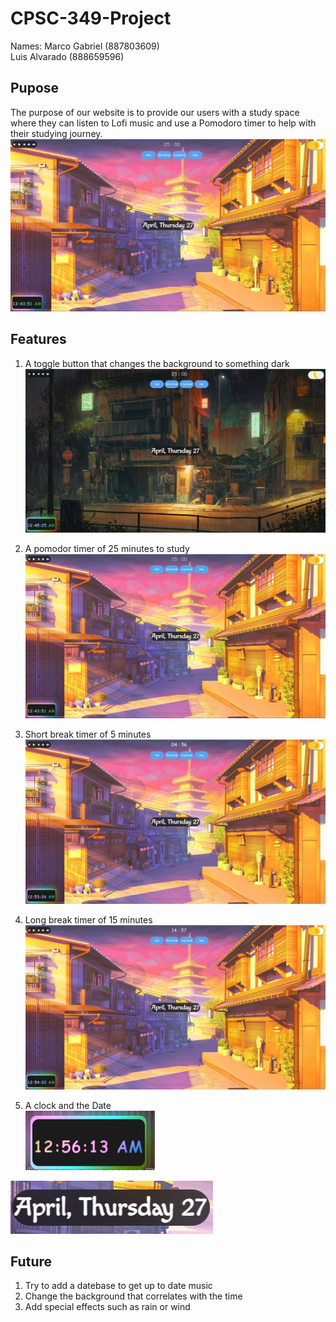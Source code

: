 # CPSC-349-Project
Names: Marco Gabriel (887803609)  
       Luis Alvarado (888659596)

## Pupose 
The purpose of our website is to provide our users with a study space where they can listen to Lofi music and use a Pomodoro timer to help with their studying journey. 
![home_page](doc_images/home_page.png)

## Features
1. A toggle button that changes the background to something dark
![dark_mode](doc_images/dark_mode.png)

2. A pomodor timer of 25 minutes to study
![home_page](doc_images/home_page.png)

4. Short break timer of 5 minutes
![short](doc_images/short.png)

6. Long break timer of 15 minutes
![long](doc_images/long.png)

8. A clock and the Date  
![timer](doc_images/timer.png)

![Date](doc_images/date.png)

## Future
1. Try to add a datebase to get up to date music
2. Change the background that correlates with the time
3. Add special effects such as rain or wind

